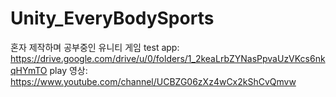 # Unity_EveryBodySports
혼자 제작하며 공부중인 유니티 게임
test app: https://drive.google.com/drive/u/0/folders/1_2keaLrbZYNasPpvaUzVKcs6nkqHYmTO
play 영상: https://www.youtube.com/channel/UCBZG06zXz4wCx2kShCvQmvw
 
